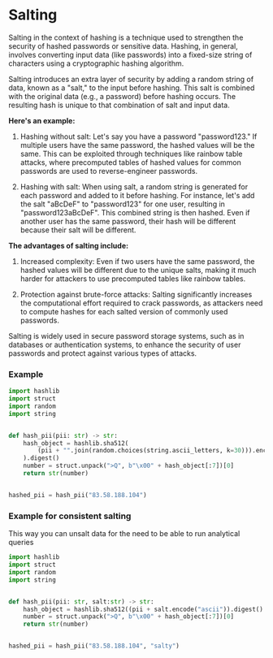 # Salting

Salting in the context of hashing is a technique used to strengthen the security
of hashed passwords or sensitive data. Hashing, in general, involves converting
input data (like passwords) into a fixed-size string of characters using a
cryptographic hashing algorithm.

Salting introduces an extra layer of security by adding a random string of data,
known as a "salt," to the input before hashing. This salt is combined with the
original data (e.g., a password) before hashing occurs. The resulting hash is
unique to that combination of salt and input data.

**Here's an example:**

1. Hashing without salt: Let's say you have a password "password123." If
   multiple users have the same password, the hashed values will be the same.
   This can be exploited through techniques like rainbow table attacks, where
   precomputed tables of hashed values for common passwords are used to
   reverse-engineer passwords.

1. Hashing with salt: When using salt, a random string is generated for each
   password and added to it before hashing. For instance, let's add the salt
   "aBcDeF" to "password123" for one user, resulting in "password123aBcDeF".
   This combined string is then hashed. Even if another user has the same
   password, their hash will be different because their salt will be different.

**The advantages of salting include:**

1. Increased complexity: Even if two users have the same password, the hashed
   values will be different due to the unique salts, making it much harder for
   attackers to use precomputed tables like rainbow tables.

2. Protection against brute-force attacks: Salting significantly increases the
   computational effort required to crack passwords, as attackers need to
   compute hashes for each salted version of commonly used passwords.

Salting is widely used in secure password storage systems, such as in databases
or authentication systems, to enhance the security of user passwords and protect
against various types of attacks.

### Example

```python
import hashlib
import struct
import random
import string


def hash_pii(pii: str) -> str:
    hash_object = hashlib.sha512(
        (pii + "".join(random.choices(string.ascii_letters, k=30))).encode("ascii")
    ).digest()
    number = struct.unpack(">Q", b"\x00" + hash_object[:7])[0]
    return str(number)


hashed_pii = hash_pii("83.58.188.104")
```

### Example for consistent salting

This way you can unsalt data for the need to be able to run analytical queries

```python
import hashlib
import struct
import random
import string


def hash_pii(pii: str, salt:str) -> str:
    hash_object = hashlib.sha512((pii + salt.encode("ascii")).digest()
    number = struct.unpack(">Q", b"\x00" + hash_object[:7])[0]
    return str(number)


hashed_pii = hash_pii("83.58.188.104", "salty")
```
